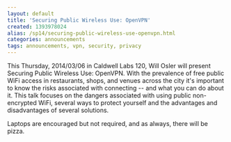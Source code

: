 ```yaml
---
layout: default
title: 'Securing Public Wireless Use: OpenVPN'
created: 1393978024
alias: /sp14/securing-public-wireless-use-openvpn.html
categories: announcements
tags: announcements, vpn, security, privacy
---
```

This Thursday, 2014/03/06 in Caldwell Labs 120, Will Osler will present Securing Public Wireless Use: OpenVPN. With the prevalence of free public WiFi access in restaurants, shops, and venues across the city it's important to know the risks associated with connecting -- and what you can do about it. This talk focuses on the dangers associated with using public non-encrypted WiFi, several ways to protect yourself and the advantages and disadvantages of several solutions.

Laptops are encouraged but not required, and as always, there will be pizza.
